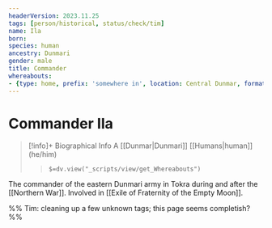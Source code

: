 ```yaml
---
headerVersion: 2023.11.25
tags: [person/historical, status/check/tim]
name: Ila
born:
species: human
ancestry: Dunmari
gender: male
title: Commander
whereabouts:
- {type: home, prefix: 'somewhere in', location: Central Dunmar, formatSpecifier: ""}
---
```

# Commander Ila
>[!info]+ Biographical Info
> A [[Dunmar|Dunmari]] [[Humans|human]] (he/him)
>> `$=dv.view("_scripts/view/get_Whereabouts")`

The commander of the eastern Dunmari army in Tokra during and after the [[Northern War]]. Involved in [[Exile of Fraternity of the Empty Moon]]. 

%% Tim: cleaning up a few unknown tags; this page seems completish? %%

